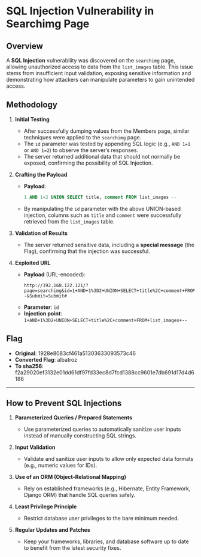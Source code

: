 # SQL Injection Vulnerability in Searchimg Page

## Overview

A **SQL Injection** vulnerability was discovered on the `searchimg` page, allowing unauthorized access to data from the `list_images` table. This issue stems from insufficient input validation, exposing sensitive information and demonstrating how attackers can manipulate parameters to gain unintended access.

## Methodology

1. **Initial Testing**

   - After successfully dumping values from the Members page, similar techniques were applied to the `searchimg` page.
   - The `id` parameter was tested by appending SQL logic (e.g., `AND 1=1` or `AND 1=2`) to observe the server’s responses.
   - The server returned additional data that should not normally be exposed, confirming the possibility of SQL Injection.

2. **Crafting the Payload**

   - **Payload**:
     ```sql
     1 AND 1=2 UNION SELECT title, comment FROM list_images --
     ```
   - By manipulating the `id` parameter with the above UNION-based injection, columns such as `title` and `comment` were successfully retrieved from the `list_images` table.

3. **Validation of Results**

   - The server returned sensitive data, including a **special message** (the Flag), confirming that the injection was successful.

4. **Exploited URL**
   - **Payload** (URL-encoded):
     ```
     http://192.168.122.121/?page=searchimg&id=1+AND+1%3D2+UNION+SELECT+title%2C+comment+FROM+list_images+--&Submit=Submit#
     ```
   - **Parameter**: `id`
   - **Injection point**: `1+AND+1%3D2+UNION+SELECT+title%2C+comment+FROM+list_images+--`

## Flag

- **Original**: 1928e8083cf461a51303633093573c46
- **Converted Flag**: albatroz
- **To sha256**: f2a29020ef3132e01dd61df97fd33ec8d7fcd1388cc9601e7db691d17d4d6188

---

## How to Prevent SQL Injections

1. **Parameterized Queries / Prepared Statements**

   - Use parameterized queries to automatically sanitize user inputs instead of manually constructing SQL strings.

2. **Input Validation**

   - Validate and sanitize user inputs to allow only expected data formats (e.g., numeric values for IDs).

3. **Use of an ORM (Object-Relational Mapping)**

   - Rely on established frameworks (e.g., Hibernate, Entity Framework, Django ORM) that handle SQL queries safely.

4. **Least Privilege Principle**

   - Restrict database user privileges to the bare minimum needed.

5. **Regular Updates and Patches**
   - Keep your frameworks, libraries, and database software up to date to benefit from the latest security fixes.
